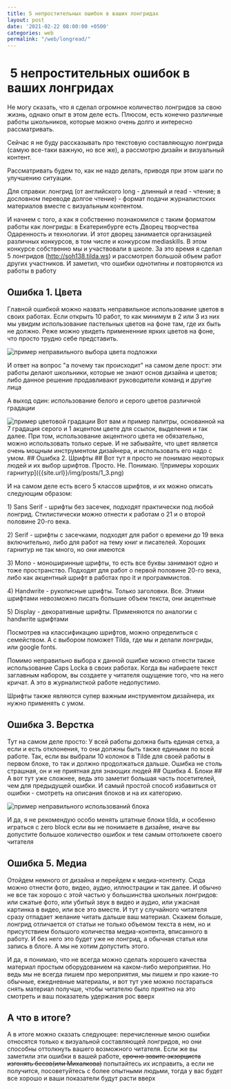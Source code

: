 ```yaml
---
title: 5 непростительных ошибок в ваших лонгридах
layout: post
date: '2021-02-22 08:00:00 +0500'
categories: web
permalink: "/web/longread/"
---
```

<h1> 5 непростительных ошибок в ваших лонгридах </h1>
<p>Не могу сказать, что я сделал огромное количество лонгридов за свою жизнь, однако опыт в этом деле есть. Плюсом, есть конечно различные работы школьников, которые можно очень долго и интересно рассматривать.</p>
<p>Сейчас я не буду рассказывать про текстовую составляющую лонгрида (самую все-таки важную, но все же), а рассмотрю дизайн и визуальный контент.</p>
<p>Рассматривать будем то, как не надо делать, приводя при этом шаги по улучшению ситуации.</p>
<p>Для справки: лонгрид (от английского long - длинный и read - чтение; в дословном переводе долгое чтение) - формат подачи журналистских материалов вместе с визуальным контентом.</p>
<p>И начнем с того, а как я собственно познакомился с таким форматом работы как лонгриды: в Екатеринбурге есть Дворец творчества Одаренность и технологии. И этот дворец занимается организацией различных конкурсов, в том числе и конкурсом mediaskills. В этом конкурсе собственно мы и участвовали в школе. За это время я сделал 5 лонгридов (<a href='http://soh138.tilda.ws'>http://soh138.tilda.ws</a>) и рассмотрел большой объем работ других участников. И заметил, что ошибки однотипны и повторяются из работы в работу</p>
<h2> Ошибка 1. Цвета </h2>
<p>Главной ошибкой можно назвать неправильное использование цветов в своих работах. Если открыть 10 работ, то как минимум в 2 или 3 из них мы увидим использование пастельных цветов на фоне там, где их быть не должно. Реже можно увидеть примененние ярких цветов на фоне, что просто трудно себе представить.</p>
<img alt='пример неправильного выбора цвета подложки' src='http://blog.ikovylyaev.com/img/posts/1_1.png'>
<p>И ответ на вопрос "а почему так происходит" на самом деле прост: эти работы делают школьники, которые не знают основ дизайна и цветов; либо данное решение продавливают руководители команд и другие лица</p>
<p>А выход один: использование белого и серого цветов различной градации</p>
<img alt='пример цветовой градации' src='http://blog.ikovylyaev.com/img/posts/1_2.png'>
Вот вам и пример палитры, основанной на 7 градация серого и 1 акцентом цвете для ссылок, выделения и так далее. При том, использование акцентного цвета не обязательно, можно использовать только серые.
И не забывайте, что цвет является очень мощным инструментом дизайнера, и использовать его надо с умом.
## Ошибка 2. Шрифты ##
Вот тут я просто не понимаю некоторых людей и их выбор шрифтов. Просто. Не. Понимаю.
![примеры хороших гарнитур]({{site.url}}/img/posts/1_3.png)
<p>И на самом деле есть всего 5 классов шрифтов, и их можно описать следующим образом: </p>
<p>	1) Sans Serif - шрифты без засечек, подходят практически под любой лонгрид. Стилистически можно отнести к работам о 21 и о второй половине 20-го века. </p>
<p>	2) Serif - шрифты с засечками, подходят для работ о времени до 19 века включительно, либо для работ на тему книг и писателей. Хороших гарнитур не так много, но они имеются</p>
<p>	3) Mono - моноширинные шрифты, то есть все буквы занимают одно и тоже пространство. Подходят для работ о первой половине 20-го века, либо как акцентный шрифт в работах про it и программистов.</p>
<p>	4) Handwrite - рукописные шрифты. Только заголовки. Все. Этими шрифтами невозможно писать большие объем текста, они акцентные</p>
<p>	5) Display - декоративные шрифты. Применяются по аналогии с handwrite шрифтами</p>
<p>Посмотрев на классификацию шрифтов, можно определиться с семейством. А с выбором поможет Tilda, где мы и делали лонгриды, или google fonts.</p>
<p>Помимо неправильно выбора к данной ошибке можно отнести также использование Caps Lockа в своих работах. Когда вы набираете текст заглавным набором, вы создаете у читателя ощущение того, что на него кричат. А это в журналисткой работе недопустимо.</p>
<p>Шрифты также являются супер важным инструментом дизайнера, их нужно применять с умом.</p>
<h2> Ошибка 3. Верстка </h2>
<p>Тут на самом деле просто: У всей работы должна быть единая сетка, а если и есть отклонения, то они должны быть также едиными по всей работе. Так, если вы выбрали 10 колонок в Tilde для своей работы в первом блоке, то так и должно продолжаться дальше. Ошибка не столь страшная, он и не приятная для знающих людей
## Ошибка 4. Блоки ##
А вот тут уже сложнее, ведь это заметит большая часть посетителей, чем для предыдущей ошибки. И самый простой способ избавиться от ошибки - смотреть на описания блоков и на их категорию.</p>
<img alt='пример неправильного использований блока' src='http://blog.ikovylyaev.com/img/posts/1_4.png'>
<p>И да, я не рекомендую особо менять штатные блоки tilda, и особенно играться с zero block если вы не понимаете в дизайне, иначе вы допустите большое количество ошибок и тем самым оттолкнете своего читателя</p>
<h2> Ошибка 5. Медиа </h2>
<p>Отойдем немного от дизайна и перейдем к медиа-контенту. Сюда можно отнести фото, видео, аудио, иллюстрации и так далее. И обычно не все так хорошо с этой частью у большинства школьных лонгридов: или сжатые фото, или убитый звук в видео и аудио, или  ужасная картинка в видео, или все это вместе. И тут у случайного читателя сразу отпадает желание читать дальше ваш материал. Скажем больше, лонгрид отличается от статьи не только объемом текста в нем, но и присутствием большого количества медиа-контента, вписанного в работу. И без него это будет уже не лонгрид, а обычная статья или запись в блоге. А мы не хотим допустить этого. </p>
<p>И да, я понимаю, что не всегда можно сделать хорошего качества материал простым оборудованием на каком-либо мероприятии. Но ведь мы не всегда пишем про мероприятия, мы пишем и про какие-то обычные, ежедневные материалы, и вот тут уже можно постараться снять материал получше, чтобы читателю было приятно на это смотреть и ваш показатель удержания рос вверх</p>
<h2> А что в итоге? </h2>
<p>А в итоге можно сказать следующее: перечисленные мною ошибки относятся только к визуальной составляющей лонгридов, но они способны оттолкнуть вашего возможного читателя. Если же вы заметили эти ошибки в вашей работе, <strike>срочно зовите экзорциста изгонять бесов(или Михалкова)</strike> попытайтесь их исправить, а если не получится, посоветуйтесь с более опытными людьми, тогда у вас будет все хорошо и ваши показатели будут расти вверх</p>
